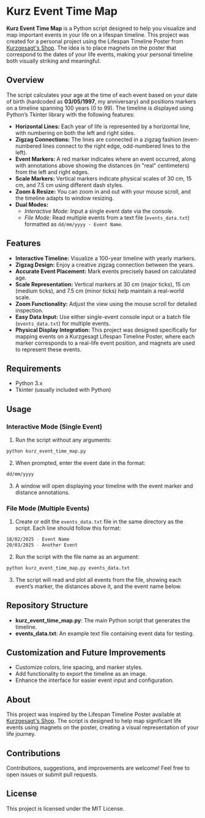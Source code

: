 # Kurz Event Time Map

**Kurz Event Time Map** is a Python script designed to help you visualize and map important events in your life on a lifespan timeline. This project was created for a personal project using the Lifespan Timeline Poster from [Kurzgesagt's Shop](https://shop-us.kurzgesagt.org/products/lifespan-timeline-poster). The idea is to place magnets on the poster that correspond to the dates of your life events, making your personal timeline both visually striking and meaningful.

## Overview

The script calculates your age at the time of each event based on your date of birth (hardcoded as **03/05/1997**, my anniversary) and positions markers on a timeline spanning 100 years (0 to 99). The timeline is displayed using Python’s Tkinter library with the following features:

- **Horizontal Lines:** Each year of life is represented by a horizontal line, with numbering on both the left and right sides.
- **Zigzag Connections:** The lines are connected in a zigzag fashion (even-numbered lines connect to the right edge, odd-numbered lines to the left).
- **Event Markers:** A red marker indicates where an event occurred, along with annotations above showing the distances (in "real" centimeters) from the left and right edges.
- **Scale Markers:** Vertical markers indicate physical scales of 30 cm, 15 cm, and 7.5 cm using different dash styles.
- **Zoom & Resize:** You can zoom in and out with your mouse scroll, and the timeline adapts to window resizing.
- **Dual Modes:**
  - *Interactive Mode:* Input a single event date via the console.
  - *File Mode:* Read multiple events from a text file (`events_data.txt`) formatted as `dd/mm/yyyy - Event Name`.

## Features

- **Interactive Timeline:** Visualize a 100-year timeline with yearly markers.
- **Zigzag Design:** Enjoy a creative zigzag connection between the years.
- **Accurate Event Placement:** Mark events precisely based on calculated age.
- **Scale Representation:** Vertical markers at 30 cm (major ticks), 15 cm (medium ticks), and 7.5 cm (minor ticks) help maintain a real-world scale.
- **Zoom Functionality:** Adjust the view using the mouse scroll for detailed inspection.
- **Easy Data Input:** Use either single-event console input or a batch file (`events_data.txt`) for multiple events.
- **Physical Display Integration:** This project was designed specifically for mapping events on a Kurzgesagt Lifespan Timeline Poster, where each marker corresponds to a real-life event position, and magnets are used to represent these events.

## Requirements

- Python 3.x  
- Tkinter (usually included with Python)

## Usage

### Interactive Mode (Single Event)

1. Run the script without any arguments:
```bash
python kurz_event_time_map.py
```
2. When prompted, enter the event date in the format:
```bash
dd/mm/yyyy
```
3. A window will open displaying your timeline with the event marker and distance annotations.

### File Mode (Multiple Events)

1. Create or edit the `events_data.txt` file in the same directory as the script. Each line should follow this format:
```bash
18/02/2025 - Event Name
20/03/2025 - Another Event
```
2. Run the script with the file name as an argument:
```bash
python kurz_event_time_map.py events_data.txt
```
3. The script will read and plot all events from the file, showing each event’s marker, the distances above it, and the event name below.

## Repository Structure

- **kurz_event_time_map.py**: The main Python script that generates the timeline.
- **events_data.txt**: An example text file containing event data for testing.

## Customization and Future Improvements

- Customize colors, line spacing, and marker styles.
- Add functionality to export the timeline as an image.
- Enhance the interface for easier event input and configuration.

## About

This project was inspired by the Lifespan Timeline Poster available at [Kurzgesagt's Shop](https://shop-us.kurzgesagt.org/products/lifespan-timeline-poster). The script is designed to help map significant life events using magnets on the poster, creating a visual representation of your life journey.

## Contributions

Contributions, suggestions, and improvements are welcome! Feel free to open issues or submit pull requests.

## License

This project is licensed under the MIT License.
